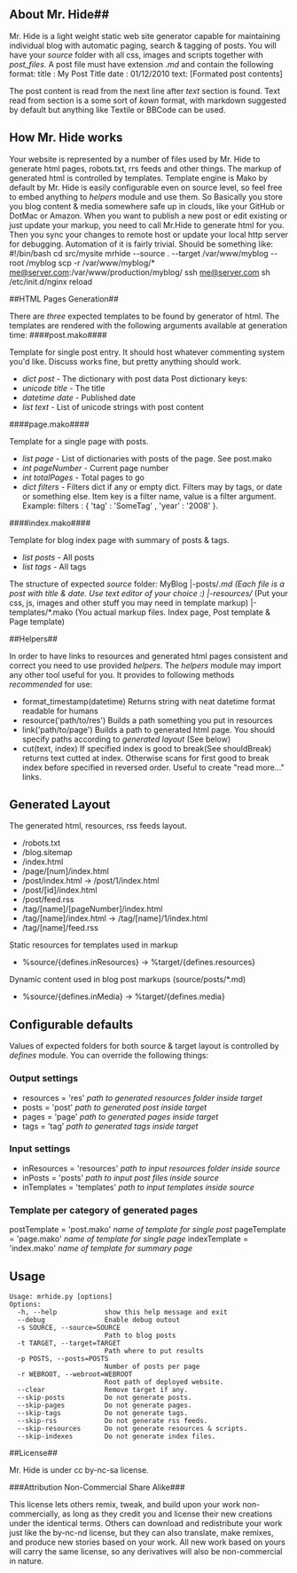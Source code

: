 ## About Mr. Hide##

Mr. Hide is a light weight static web site generator capable for maintaining individual 
blog with automatic paging, search & tagging of posts. You will have your _source_ folder
with all css, images and scripts together with _post_files_. A post file must have extension *.md*
and contain the following format:
    title : My Post Title
	date  : 01/12/2010
	text:
	[Formated post contents]

The post content is read from the next line after _text_ section is found. Text read from section is
a some sort of *kown* format, with markdown suggested by default but anything like Textile or BBCode can be used.

## How Mr. Hide works ##

Your website is represented by a number of files used by Mr. Hide to generate html pages, robots.txt, rrs feeds and 
other things. The markup of generated html is controlled by templates. Template engine is Mako by default
by Mr. Hide is easily configurable even on source level, so feel free to embed anything to _helpers_ module and use them.
So Basically you store you blog content & media somewhere safe up in clouds, like your GitHub or DotMac or Amazon. When
you want to publish a new post or edit existing or just update your markup, you need to call Mr.Hide to generate html for
you. Then you sync your changes to remote host or update your local http server for debugging. Automation of it is fairly
trivial. Should be something like:
    #!/bin/bash
    cd src/mysite
    mrhide --source . --target /var/www/myblog --root /myblog
    scp -r /var/www/myblog/* me@server.com:/var/www/production/myblog/
    ssh me@server.com sh /etc/init.d/nginx reload

##HTML Pages Generation##

There are *three* expected templates to be found by generator of html. The
templates are rendered with the following arguments available at generation time:
####post.mako####

Template for single post entry. It should host whatever commenting system you'd like. Discuss works fine, but pretty anything should work.

- _dict_ *post* - The dictionary with post data
  Post dictionary keys:
- _unicode_ *title* - The title
- _datetime_ *date* - Published date
- _list_ *text* - List of unicode strings with post content

####page.mako####

Template for a single page with posts.

- _list_ *page* - List of dictionaries with posts of the page. See post.mako
- _int_ *pageNumber* - Current page number
- _int_ *totalPages* - Total pages to go
- _dict_ *filters* - Filters dict if any or empty dict. Filters may by tags, or date or something else. Item key is a filter name, value is a filter argument. Example: filters : { 'tag' : 'SomeTag' , 'year' : '2008' }. 

####index.mako####

Template for blog index page with summary of posts & tags.

- _list_ *posts* - All posts
- _list_ *tags* - All tags

The structure of expected _source_ folder:
    MyBlog
    |-posts/*.md		(Each file is a post with title & date. Use text editor of your choice :)
    |-resources/*		(Put your css, js, images and other stuff you may need in template markup)
    |-templates/*.mako	(You actual markup files. Index page, Post template & Page template)

##Helpers##

In order to have links to resources and generated html pages consistent and correct you need to
use provided *helpers*. The *helpers* module may import any other tool useful for you. It provides
to following methods _recommended_ for use:

- format_timestamp(datetime) Returns string with neat datetime format readable for humans
- resource('path/to/res') Builds a path something you put in resources
- link('path/to/page') Builds a path to generated html page. You should specify paths according to *generated layout* (See below)
- cut(text, index)  If specified index is good to break(See shouldBreak) returns text cutted at index. Otherwise scans for first good to break index before specified in reversed order. Useful to create "read more..." links.

## Generated Layout ##

The generated html, resources, rss feeds layout.

- /robots.txt
- /blog.sitemap
- /index.html
- /page/[num]/index.html
- /post/index.html -> /post/1/index.html
- /post/[id]/index.html
- /post/feed.rss
- /tag/[name]/[pageNumber]/index.html
- /tag/[name]/index.html -> /tag/[name]/1/index.html
- /tag/[name]/feed.rss

Static resources for templates used in markup

- %source/{defines.inResources} -> %target/{defines.resources}

Dynamic content used in blog post markups (source/posts/*.md)

- %source/{defines.inMedia} -> %target/{defines.media}

## Configurable defaults ##

Values of expected folders for both source & target layout is controlled by
*defines* module. You can override the following things:

### Output settings ###

- resources = 'res' _path to generated resources folder inside target_
- posts = 'post' _path to generated post inside target_
- pages = 'page' _path to generated pages inside target_
- tags = 'tag' _path to generated tags inside target_

### Input settings ###

- inResources = 'resources' _path to input resources folder inside source_
- inPosts = 'posts' _path to input post files inside source_
- inTemplates = 'templates' _path to input templates inside source_

### Template per category of generated pages ###

postTemplate = 'post.mako' _name of template for single post_
pageTemplate = 'page.mako' _name of template for single page_
indexTemplate = 'index.mako' _name of template for summary page_

## Usage ###
    Usage: mrhide.py [options]
    Options:
      -h, --help            show this help message and exit
      --debug               Enable debug outout
      -s SOURCE, --source=SOURCE
                            Path to blog posts
      -t TARGET, --target=TARGET
                            Path where to put results
      -p POSTS, --posts=POSTS
                            Number of posts per page
      -r WEBROOT, --webroot=WEBROOT
                            Root path of deployed website.
      --clear               Remove target if any.
      --skip-posts          Do not generate posts.
      --skip-pages          Do not generate pages.
      --skip-tags           Do not generate tags.
      --skip-rss            Do not generate rss feeds.
      --skip-resources      Do not generate resources & scripts.
      --skip-indexes        Do not generate index files.

##License##

Mr. Hide is under cc by-nc-sa license.

###Attribution Non-Commercial Share Alike###

This license lets others remix, tweak, and build upon your work non-commercially, as long as they credit you and license their new creations under the identical terms. Others can download and redistribute your work just like the by-nc-nd license, but they can also translate, make remixes, and produce new stories based on your work. All new work based on yours will carry the same license, so any derivatives will also be non-commercial in nature.